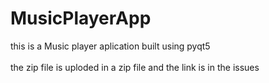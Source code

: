 # MusicPlayerApp
this is a  Music player aplication built using pyqt5  
<br> the zip file is uploded in a zip file and the link is in the issues
